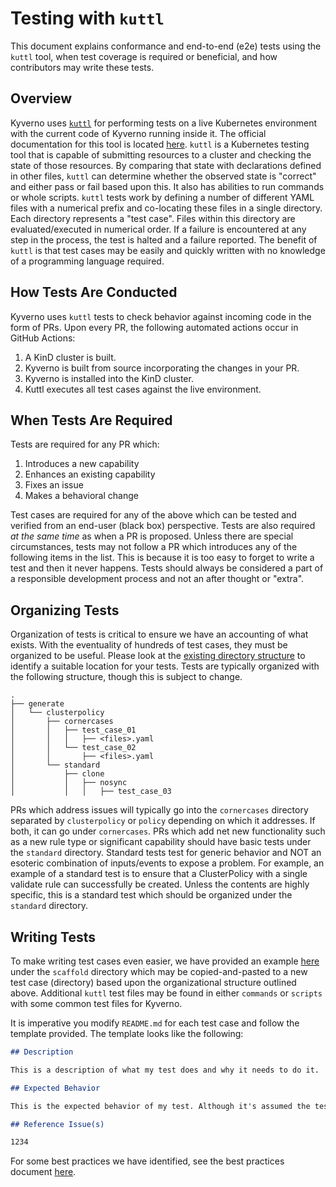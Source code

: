 # Testing with `kuttl`

This document explains conformance and end-to-end (e2e) tests using the `kuttl` tool, when test coverage is required or beneficial, and how contributors may write these tests.

## Overview

Kyverno uses [`kuttl`](https://github.com/kudobuilder/kuttl) for performing tests on a live Kubernetes environment with the current code of Kyverno running inside it. The official documentation for this tool is located [here](https://kuttl.dev/). `kuttl` is a Kubernetes testing tool that is capable of submitting resources to a cluster and checking the state of those resources. By comparing that state with declarations defined in other files, `kuttl` can determine whether the observed state is "correct" and either pass or fail based upon this. It also has abilities to run commands or whole scripts. `kuttl` tests work by defining a number of different YAML files with a numerical prefix and co-locating these files in a single directory. Each directory represents a "test case". Files within this directory are evaluated/executed in numerical order. If a failure is encountered at any step in the process, the test is halted and a failure reported. The benefit of `kuttl` is that test cases may be easily and quickly written with no knowledge of a programming language required.

## How Tests Are Conducted

Kyverno uses `kuttl` tests to check behavior against incoming code in the form of PRs. Upon every PR, the following automated actions occur in GitHub Actions:

1. A KinD cluster is built.
2. Kyverno is built from source incorporating the changes in your PR.
3. Kyverno is installed into the KinD cluster.
4. Kuttl executes all test cases against the live environment.

## When Tests Are Required

Tests are required for any PR which:

1. Introduces a new capability
2. Enhances an existing capability
3. Fixes an issue
4. Makes a behavioral change

Test cases are required for any of the above which can be tested and verified from an end-user (black box) perspective. Tests are also required _at the same time_ as when a PR is proposed. Unless there are special circumstances, tests may not follow a PR which introduces any of the following items in the list. This is because it is too easy to forget to write a test and then it never happens. Tests should always be considered a part of a responsible development process and not an after thought or "extra".

## Organizing Tests

Organization of tests is critical to ensure we have an accounting of what exists. With the eventuality of hundreds of test cases, they must be organized to be useful. Please look at the [existing directory structure](https://github.com/kyverno/kyverno/tree/main/test/conformance/kuttl) to identify a suitable location for your tests. Tests are typically organized with the following structure, though this is subject to change.

```
.
├── generate
│   └── clusterpolicy
│       ├── cornercases
│       │   ├── test_case_01
│       │   │   ├── <files>.yaml
│       │   └── test_case_02
│       │       ├── <files>.yaml
│       └── standard
│           ├── clone
│           │   ├── nosync
│           │   │   ├── test_case_03
```

PRs which address issues will typically go into the `cornercases` directory separated by `clusterpolicy` or `policy` depending on which it addresses. If both, it can go under `cornercases`. PRs which add net new functionality such as a new rule type or significant capability should have basic tests under the `standard` directory. Standard tests test for generic behavior and NOT an esoteric combination of inputs/events to expose a problem. For example, an example of a standard test is to ensure that a ClusterPolicy with a single validate rule can successfully be created. Unless the contents are highly specific, this is a standard test which should be organized under the `standard` directory.

## Writing Tests

To make writing test cases even easier, we have provided an example [here](https://github.com/kyverno/kyverno/tree/main/test/conformance/kuttl/_aaa_template_resources) under the `scaffold` directory which may be copied-and-pasted to a new test case (directory) based upon the organizational structure outlined above. Additional `kuttl` test files may be found in either `commands` or `scripts` with some common test files for Kyverno.

It is imperative you modify `README.md` for each test case and follow the template provided. The template looks like the following:

```markdown
## Description

This is a description of what my test does and why it needs to do it.

## Expected Behavior

This is the expected behavior of my test. Although it's assumed the test, overall, should pass/succeed, be specific about what the internal behavior is which leads to that result.

## Reference Issue(s)

1234
```

For some best practices we have identified, see the best practices document [here](https://github.com/kyverno/kyverno/blob/main/test/conformance/kuttl/_aaa_template_resources/BEST_PRACTICES.md).
